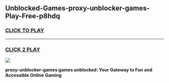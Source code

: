 
## Unblocked-Games-proxy-unblocker-games-Play-Free-p8hdq
<h3>
<a href="https://premium76.site?title=proxy-unblocker-games&ref=21A">CLICK TO PLAY</a></h3>
<hr>

<h3>
<a href="https://premium76.site?title=proxy-unblocker-games&ref=21A">CLICK 2 PLAY</a>
  
</h3>

<a href="https://premium76.site?title=proxy-unblocker-games&ref=21A"><img src="https://clearcache.store/games.png"></a>


**proxy-unblocker-games games unblocked: Your Gateway to Fun and Accessible Online Gaming**
